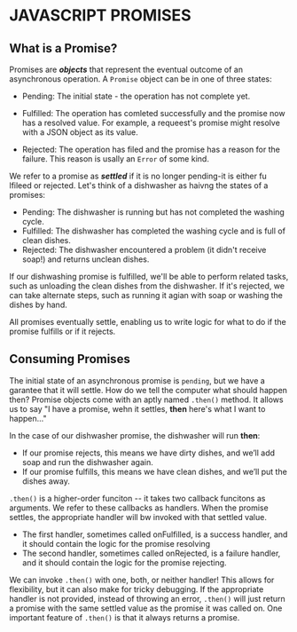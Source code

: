 # JAVASCRIPT PROMISES

## What is a Promise?

Promises are ***objects*** that represent the eventual outcome of an asynchronous operation. A `Promise` object can be in one of three states:

* Pending: The initial state - the operation has not complete yet.

* Fulfilled: The operation has comleted successfully and the promise now has a resolved value. For example, a requeest's promise might resolve with a JSON object as its value.

* Rejected: The operation has filed and the promise has a reason for the failure. This reason is usally an `Error` of some kind.

We refer to a promise as ***settled*** if it is no longer pending-it is either fu lfileed or rejected. Let's think of a dishwasher as haivng the states of a promises:

* Pending: The dishwasher is running but has not completed the washing cycle.
* Fulfilled: The dishwasher has completed the washing cycle and is full of clean dishes.
* Rejected: The dishwasher encountered a problem (it didn't receive soap!) and returns unclean dishes.

If our dishwashing promise is fulfilled, we'll be able to perform related tasks, such as unloading the clean dishes from the dishwasher. If it's rejected, we can take alternate steps, such as running it agian with soap or washing the dishes by hand.

All promises eventually settle, enabling us to write logic for what to do if the promise fulfills or if it rejects.

## Consuming Promises

The initial state of an asynchronous promise is `pending`, but we have a garantee that it will settle. How do we tell the computer what should happen then? Promise objects come with an aptly named `.then()` method. It allows us to say "I have a promise, wehn it settles, **then** here's what I want to happen..."

In the case of our dishwasher promise, the dishwasher will run **then**:
* If our promise rejects, this means we have dirty dishes, and we’ll add soap and run the dishwasher again.
* If our promise fulfills, this means we have clean dishes, and we’ll put the dishes away.

`.then()` is a higher-order funciton -- it takes two callback funcitons as arguments. We refer to these callbacks as handlers. When the promise settles, the appropriate handler will bw invoked with that settled value. 
* The first handler, sometimes called onFulfilled, is a success handler, and it should contain the logic for the promise resolving
* The second handler, sometimes called onRejected, is a failure handler, and it should contain the logic for the promise rejecting.

We can invoke `.then()` with one, both, or neither handler! This allows for flexibility, but it can also make for tricky debugging. If the appropriate handler is not provided, instead of throwing an error, `.then()` will just return a promise with the same settled value as the promise it was called on. One important feature of `.then()` is that it always returns a promise. 
